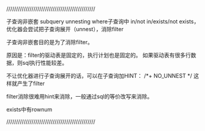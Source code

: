 //////////////////////////////////////////////

子查询非嵌套 subquery unnesting
where子查询中 in/not in/exists/not exists，优化器会尝试把子查询展开（unnest），消除filter

子查询非嵌套目的是为了消除filter。

原因是：filter的驱动表是固定的，执行计划也是固定的。
如果驱动表有很多行数据，则sql执行性能较差。

不让优化器进行子查询展开的话，可以在子查询加HINT： /*+ NO_UNNEST */ 这样就产生了filter

filter消除很难用hint来消除，一般通过sql的等价改写来消除。


exists中有rownum



//////////////////////////////////////////////